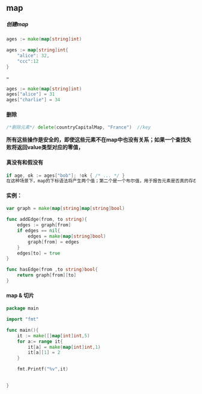 ## map



##### 创建map

```go
ages := make(map[string]int)

ages := map[string]int{
    "alice": 32,
    "ccc":12
}

=

ages := make(map[string]int)
ages["alice"] = 31
ages["charlie"] = 34
```

#### 删除



```go
/*删除元素*/ delete(countryCapitalMap, "France")  //key
```

**所有这些操作是安全的，即使这些元素不在map中也没有关系；如果一个查找失败将返回value类型对应的零值，**



#### 真没有和假没有



```go
if age, ok := ages["bob"]; !ok { /* ... */ }
在这种场景下，map的下标语法将产生两个值；第二个是一个布尔值，用于报告元素是否真的存在。布尔变量一般命名为ok，特别适合马上用于if条件判断部分。
```



#### 实例：



```go
var graph = make(map[string]map[string]bool)

func addEdge(from, to string){
    edges := graph[from]
    if edges == nil{
        edges = make(map[string]bool)
        graph[from] = edges
    }
    edges[to] = true
}

func hasEdge(from ,to string)bool{
    return graph[from][to]
}
```



#### map & 切片

```go
package main

import "fmt"

func main(){
	it := make([]map[int]int,5)
	for a:= range it{
		it[a] = make(map[int]int,1)
		it[a][1] = 2
	}

	fmt.Printf("%v",it)
	

}

```

